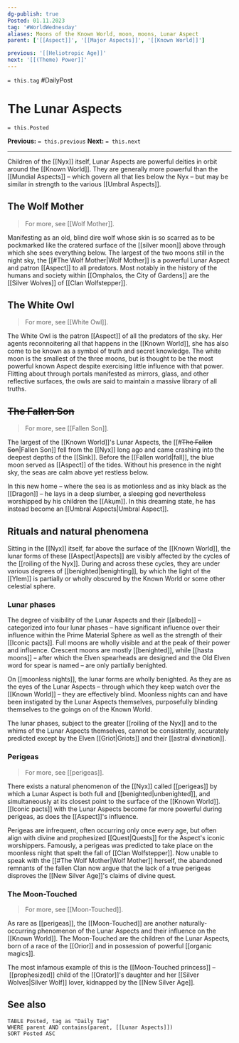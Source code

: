 ```yaml
---
dg-publish: true
Posted: 01.11.2023
tag: '#WorldWednesday'
aliases: Moons of the Known World, moon, moons, Lunar Aspect
parent: ['[[Aspect]]', '[[Major Aspects]]', '[[Known World]]']

previous: '[[Heliotropic Age]]'
next: '[[(Theme) Power]]'
---
```

`= this.tag` #DailyPost
# The Lunar Aspects
`= this.Posted`

**Previous:** `= this.previous`
**Next:** `= this.next`

---

Children of the [[Nyx]] itself, Lunar Aspects are powerful deities in orbit around the [[Known World]]. They are generally more powerful than the [[Mundial Aspects]] – which govern all that lies below the Nyx – but may be similar in strength to the various [[Umbral Aspects]].

## The Wolf Mother

> For more, see [[Wolf Mother]].

Manifesting as an old, blind dire wolf whose skin is so scarred as to be pockmarked like the cratered surface of the [[silver moon]] above through which she sees everything below. The largest of the two moons still in the night sky, the [[#The Wolf Mother|Wolf Mother]] is a powerful Lunar Aspect and patron [[Aspect]] to all predators. Most notably in the history of the humans and society within [[Omphalos, the City of Gardens]] are the [[Silver Wolves]] of [[Clan Wolfstepper]].

## The White Owl

> For more, see [[White Owl]].

The White Owl is the patron [[Aspect]] of all the predators of the sky. Her agents reconnoitering all that happens in the [[Known World]], she has also come to be known as a symbol of truth and secret knowledge. The white moon is the smallest of the three moons, but is thought to be the most powerful known Aspect despite exercising little influence with that power. Flitting about through portals manifested as mirrors, glass, and other reflective surfaces, the owls are said to maintain a massive library of all truths.

## <strike>The Fallen Son</strike>

> For more, see [[Fallen Son]].

The largest of the [[Known World]]'s Lunar Aspects, the [[#<strike>The Fallen Son</strike>|Fallen Son]] fell from the [[Nyx]] long ago and came crashing into the deepest depths of the [[Sink]]. Before the [[Fallen world|fall]], the blue moon served as [[Aspect]] of the tides. Without his presence in the night sky, the seas are calm above yet restless below.

In this new home – where the sea is as motionless and as inky black as the [[Dragon]] – he lays in a deep slumber, a sleeping god nevertheless worshipped by his children the [[Akụm]]. In this dreaming state, he has instead become an [[Umbral Aspects|Umbral Aspect]].

## Rituals and natural phenomena

Sitting in the [[Nyx]] itself, far above the surface of the [[Known World]], the lunar forms of these [[Aspect|Aspects]] are visibly affected by the cycles of the [[roiling of the Nyx]]. During and across these cycles, they are under various degrees of [[benighted|benighting]], by which the light of the [[Ylem]] is partially or wholly obscured by the Known World or some other celestial sphere.

### Lunar phases

The degree of visibility of the Lunar Aspects and their [[albedo]] – categorized into four lunar phases – have significant influence over their influence within the Prime Material Sphere as well as the strength of their [[Iconic pacts]]. Full moons are wholly visible and at the peak of their power and influence. Crescent moons are mostly [[benighted]], while [[hasta moons]] – after which the Elven spearheads are designed and the Old Elven word for spear is named – are only partially benighted.

On [[moonless nights]], the lunar forms are wholly benighted. As they are as the eyes of the Lunar Aspects – through which they keep watch over the [[Known World]] – they are effectively blind. Moonless nights can and have been instigated by the Lunar Aspects themselves, purposefully blinding themselves to the goings on of the Known World.

The lunar phases, subject to the greater [[roiling of the Nyx]] and to the whims of the Lunar Aspects themselves, cannot be consistently, accurately predicted except by the Elven [[Griot|Griots]] and their [[astral divination]].

### Perigeas

> For more, see [[perigeas]].

There exists a natural phenomenon of the [[Nyx]] called [[perigeas]] by which a Lunar Aspect is both full and [[benighted|unbenighted]], and simultaneously at its closest point to the surface of the [[Known World]]. [[Iconic pacts]] with the Lunar Aspects become far more powerful during perigeas, as does the [[Aspect]]'s influence.

Perigeas are infrequent, often occurring only once every age, but often align with divine and prophesized [[Quest|Quests]] for the Aspect's iconic worshippers. Famously, a perigeas was predicted to take place on the moonless night that spelt the fall of [[Clan Wolfstepper]]. Now unable to speak with the [[#The Wolf Mother|Wolf Mother]] herself, the abandoned remnants of the fallen Clan now argue that the lack of a true perigeas disproves the [[New Silver Age]]'s claims of divine quest.

### The Moon-Touched

> For more, see [[Moon-Touched]].

As rare as [[perigeas]], the [[Moon-Touched]] are another naturally-occurring phenomenon of the Lunar Aspects and their influence on the [[Known World]]. The Moon-Touched are the children of the Lunar Aspects, born of a race of the [[Orior]] and in possession of powerful [[organic magics]].

The most infamous example of this is the [[Moon-Touched princess]] –  [[prophesized]] child of the [[Orator]]'s daughter and her [[Silver Wolves|Silver Wolf]] lover, kidnapped by the [[New Silver Age]].

## See also
```dataview
TABLE Posted, tag as "Daily Tag"
WHERE parent AND contains(parent, [[Lunar Aspects]])
SORT Posted ASC
```